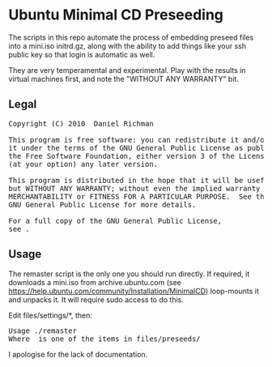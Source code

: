 # Ubuntu Minimal CD Preseeding

The scripts in this repo automate the process of embedding preseed files into
a mini.iso initrd.gz, along with the ability to add things like your ssh 
public key so that login is automatic as well.

They are very temperamental and experimental. Play with the results in 
virtual machines first, and note the "WITHOUT ANY WARRANTY" bit.

## Legal

<pre>
Copyright (C) 2010  Daniel Richman

This program is free software: you can redistribute it and/or modify
it under the terms of the GNU General Public License as published by
the Free Software Foundation, either version 3 of the License, or
(at your option) any later version.

This program is distributed in the hope that it will be useful,
but WITHOUT ANY WARRANTY; without even the implied warranty of
MERCHANTABILITY or FITNESS FOR A PARTICULAR PURPOSE.  See the
GNU General Public License for more details.

For a full copy of the GNU General Public License, 
see <http://www.gnu.org/licenses/>.
</pre>

## Usage

The remaster script is the only one you should run directly. If required, it 
downloads a mini.iso from archive.ubuntu.com
(see https://help.ubuntu.com/community/Installation/MinimalCD)
loop-mounts it and unpacks it. It will require sudo access to do this.

Edit files/settings/*, then:

<pre>
Usage ./remaster <preseed>
Where <preseed> is one of the items in files/preseeds/
</pre>

I apologise for the lack of documentation.
